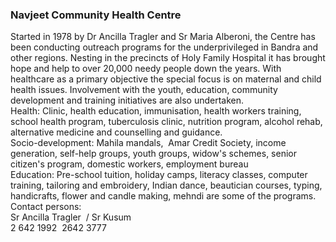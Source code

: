 ### Navjeet Community Health Centre

Started in 1978 by Dr Ancilla Tragler and Sr Maria Alberoni, the Centre
has been conducting outreach programs for the underprivileged in Bandra
and other regions. Nesting in the precincts of Holy Family Hospital it
has brought hope and help to over 20,000 needy people down the years.
With healthcare as a primary objective the special focus is on maternal
and child health issues. Involvement with the youth, education,
community development and training initiatives are also undertaken.\
Health: Clinic, health education, immunisation, health workers training,
school health program, tuberculosis clinic, nutrition program, alcohol
rehab, alternative medicine and counselling and guidance.\
Socio-development: Mahila mandals,  Amar Credit Society, income
generation, self-help groups, youth groups, widow\'s schemes, senior
citizen\'s program, domestic workers, employment bureau\
Education: Pre-school tuition, holiday camps, literacy classes, computer
training, tailoring and embroidery, Indian dance, beautician courses,
typing, handicrafts, flower and candle making, mehndi are some of the
programs.\
Contact persons:\
Sr Ancilla Tragler  / Sr Kusum\
2 642 1992  2642 3777
